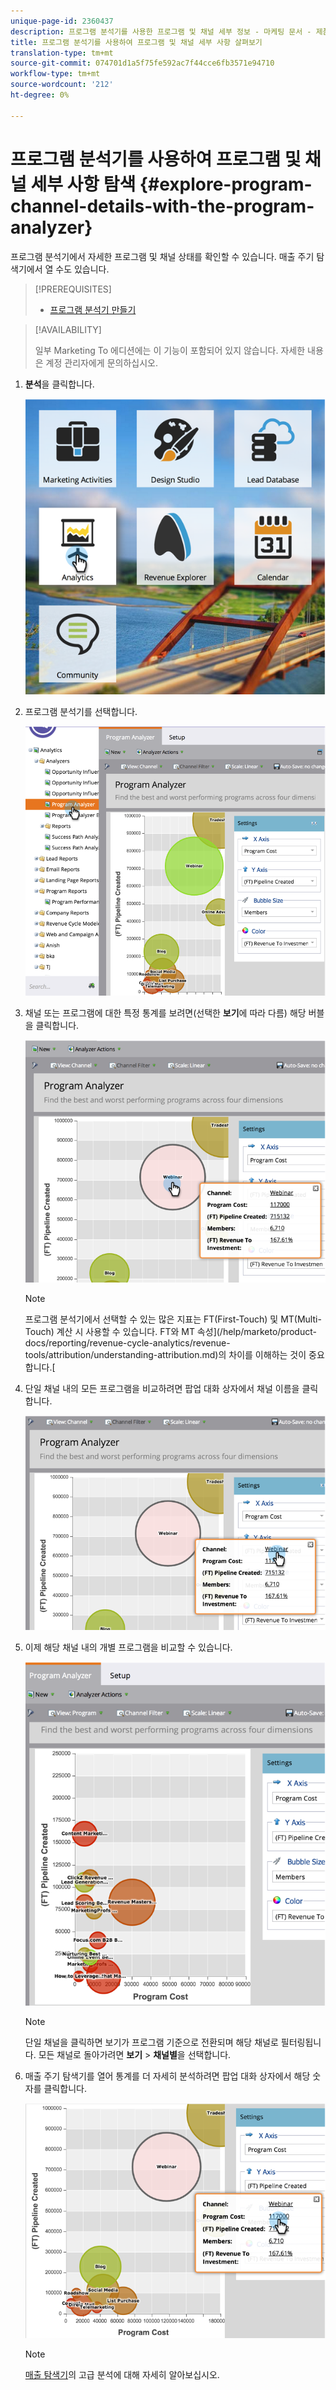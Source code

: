 ```yaml
---
unique-page-id: 2360437
description: 프로그램 분석기를 사용한 프로그램 및 채널 세부 정보 - 마케팅 문서 - 제품 설명서
title: 프로그램 분석기를 사용하여 프로그램 및 채널 세부 사항 살펴보기
translation-type: tm+mt
source-git-commit: 074701d1a5f75fe592ac7f44cce6fb3571e94710
workflow-type: tm+mt
source-wordcount: '212'
ht-degree: 0%

---
```



# 프로그램 분석기를 사용하여 프로그램 및 채널 세부 사항 탐색 {#explore-program-channel-details-with-the-program-analyzer}

프로그램 분석기에서 자세한 프로그램 및 채널 상태를 확인할 수 있습니다. 매출 주기 탐색기에서 열 수도 있습니다.

>[!PREREQUISITES]
>
>* [프로그램 분석기 만들기](create-a-program-analyzer.md)


>[!AVAILABILITY]
>
>
>일부 Marketing To 에디션에는 이 기능이 포함되어 있지 않습니다. 자세한 내용은 계정 관리자에게 문의하십시오.

1. **분석**&#x200B;을 클릭합니다.

   ![](assets/image2015-4-28-12-3a54-3a47.png)

1. 프로그램 분석기를 선택합니다.

   ![](assets/image2015-4-28-12-3a56-3a46.png)

1. 채널 또는 프로그램에 대한 특정 통계를 보려면(선택한 **보기**&#x200B;에 따라 다름) 해당 버블을 클릭합니다.

   ![](assets/image2015-4-28-12-3a57-3a14.png)

   >[!NOTE]
   >
   >프로그램 분석기에서 선택할 수 있는 많은 지표는 FT(First-Touch) 및 MT(Multi-Touch) 계산 시 사용할 수 있습니다. FT와 MT 속성](/help/marketo/product-docs/reporting/revenue-cycle-analytics/revenue-tools/attribution/understanding-attribution.md)의 차이를 이해하는 것이 중요합니다.[

1. 단일 채널 내의 모든 프로그램을 비교하려면 팝업 대화 상자에서 채널 이름을 클릭합니다.

   ![](assets/image2015-4-28-12-3a59-3a36.png)

1. 이제 해당 채널 내의 개별 프로그램을 비교할 수 있습니다.

   ![](assets/image2015-4-28-13-3a0-3a14.png)

   >[!NOTE]
   >
   >단일 채널을 클릭하면 보기가 프로그램 기준으로 전환되며 해당 채널로 필터링됩니다. 모든 채널로 돌아가려면 **보기** > **채널별**&#x200B;을 선택합니다.

1. 매출 주기 탐색기를 열어 통계를 더 자세히 분석하려면 팝업 대화 상자에서 해당 숫자를 클릭합니다.

   ![](assets/image2015-4-28-13-3a1-3a35.png)

   >[!NOTE]
   >
   >[매출 탐색기](http://docs.marketo.com/display/docs/revenue+explorer)의 고급 분석에 대해 자세히 알아보십시오.
